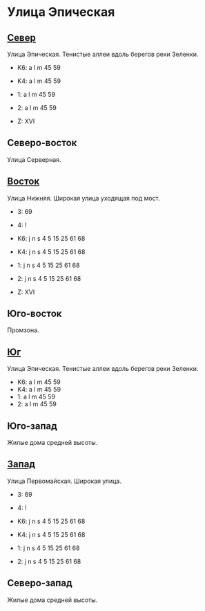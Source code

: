 # Улица Эпическая

## [Север](./475070.md)

Улица Эпическая.
Тенистые аллеи вдоль берегов реки Зеленки.

* K6:   a   l   m
        45  59
* K4:   a   l   m
        45  59
* 1:    a   l   m
        45  59
* 2:    a   l   m
        45  59

* Z:    XVI

## Северо-восток

Улица Серверная.

## [Восток](./10495092.md)

Улица Нижняя.
Широкая улица уходящая под мост.

* 3:    69
* 4:    !

* K6:   j   n   s
        4   5   15  25  61  68
* K4:   j   n   s
        4   5   15  25  61  68
* 1:    j   n   s
        4   5   15  25  61  68
* 2:    j   n   s
        4   5   15  25  61  68

* Z:    XVI

## Юго-восток

Промзона.

## [Юг](./480090.md)

Улица Эпическая.
Тенистые аллеи вдоль берегов реки Зеленки.

* K6:   a   l   m
        45  59
* K4:   a   l   m
        45  59
* 1:    a   l   m
        45  59
* 2:    a   l   m
        45  59

## Юго-запад

Жилые дома средней высоты.

## [Запад](./465080.md)

Улица Первомайская.
Широкая улица.

* 3:    69
* 4:    !

* K6:   j   n   s
        4   5   15  25  61  68
* K4:   j   n   s
        4   5   15  25  61  68
* 1:    j   n   s
        4   5   15  25  61  68
* 2:    j   n   s
        4   5   15  25  61  68

## Северо-запад

Жилые дома средней высоты.
